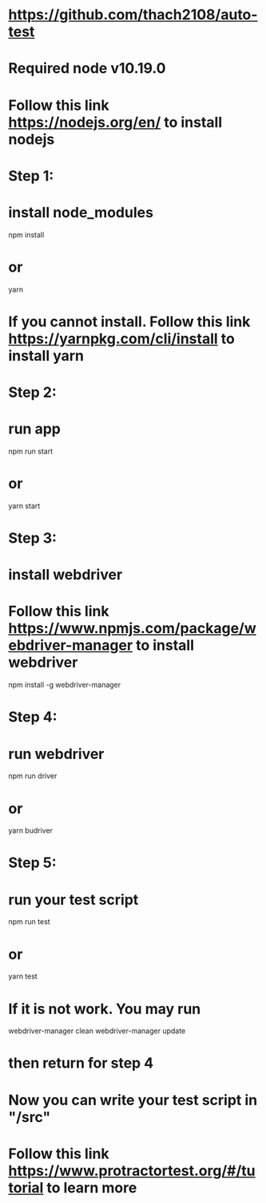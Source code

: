 
# https://github.com/thach2108/auto-test
# Required node v10.19.0
# Follow this link https://nodejs.org/en/ to install nodejs

# Step 1:
# install node_modules

npm install

# or

yarn
# If you cannot install. Follow this link https://yarnpkg.com/cli/install to install yarn

# Step 2:
# run app

npm run start

# or

yarn start

# Step 3:
# install webdriver
# Follow this link https://www.npmjs.com/package/webdriver-manager to install webdriver

npm install -g webdriver-manager

# Step 4:
# run webdriver

npm run driver

# or

yarn budriver

# Step 5:
# run your test script

npm run test

# or

yarn test

# If it is not work. You may run 

webdriver-manager clean
webdriver-manager update

# then return for step 4

# Now you can write your test script in "/src"
# Follow this link https://www.protractortest.org/#/tutorial to learn more
